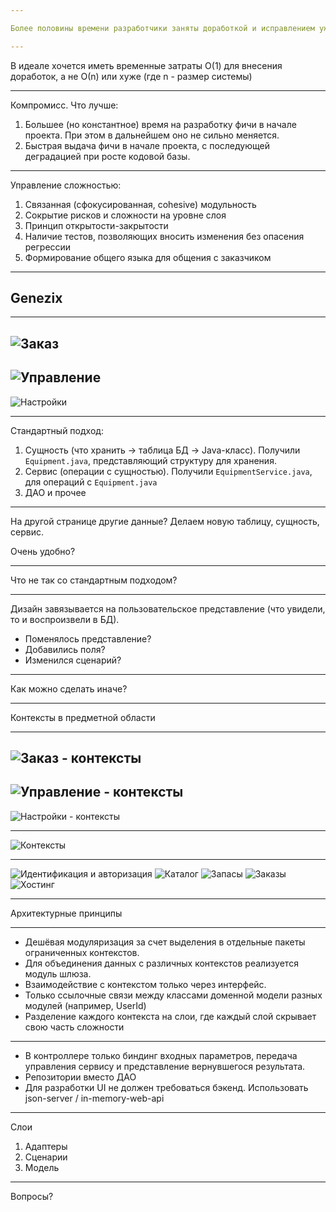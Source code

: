 ```yaml
---

Более половины времени разработчики заняты доработкой и исправлением уже существующего кода

--- 
```


В идеале хочется иметь временные затраты О(1) для внесения доработок, а не О(n) или хуже
(где n - размер системы)

--- 

Компромисс. Что лучше:
1. Большее (но константное) время на разработку фичи в начале проекта. При этом в дальнейшем оно не сильно меняется.
2. Быстрая выдача фичи в начале проекта, с последующей деградацией при росте кодовой базы.

---

Управление сложностью:

1. Связанная (сфокусированная, cohesive) модульность
2. Сокрытие рисков и сложности на уровне слоя
3. Принцип открытости-закрытости
4. Наличие тестов, позволяющих вносить изменения без опасения регрессии
5. Формирование общего языка для общения с заказчиком

--- 

## Genezix

--- 

![Заказ](https://raw.githubusercontent.com/gilinykh/slides/master/genezix/order-page.png)
---
![Управление](https://raw.githubusercontent.com/gilinykh/slides/master/genezix/manage-page.png)
---
![Настройки](https://raw.githubusercontent.com/gilinykh/slides/master/genezix/profile-page.png)

---

Стандартный подход:

1. Сущность (что хранить -> таблица БД -> Java-класс). Получили `Equipment.java`, представляющий структуру для хранения.
2. Сервис (операции с сущностью). Получили `EquipmentService.java`, для операций с `Equipment.java`
3. ДАО и прочее

---

На другой странице другие данные? Делаем новую таблицу, сущность, сервис.

Очень удобно?

---

Что не так со стандартным подходом?

---

Дизайн завязывается на пользовательское представление (что увидели, то и воспроизвели в БД).

* Поменялось представление?
* Добавились поля?
* Изменился сценарий?

---

Как можно сделать иначе?

---

Контексты в предметной области

---

![Заказ - контексты](https://raw.githubusercontent.com/gilinykh/slides/master/genezix/order-page-contexts.png)
---
![Управление - контексты](https://raw.githubusercontent.com/gilinykh/slides/master/genezix/manage-page-contexts.png)
---
![Настройки - контексты](https://raw.githubusercontent.com/gilinykh/slides/master/genezix/profile-page-context.png)

---

![Контексты](https://github.com/gilinykh/slides/raw/master/genezix/components.svg?sanitize=true)

---

![Идентификация и авторизация](https://github.com/gilinykh/slides/raw/master/genezix/auth-classes.svg?sanitize=true)
![Каталог](https://github.com/gilinykh/slides/raw/master/genezix/catalog-classes.svg?sanitize=true)
![Запасы](https://github.com/gilinykh/slides/raw/master/genezix/inventory-classes.svg?sanitize=true)
![Заказы](https://github.com/gilinykh/slides/raw/master/genezix/orders-classes.svg?sanitize=true)
![Хостинг](https://github.com/gilinykh/slides/raw/master/genezix/vms-classes.svg?sanitize=true)

---

Архитектурные принципы

---

- Дешёвая модуляризация за счет выделения в отдельные пакеты ограниченных контекстов.
- Для объединения данных с различных контекстов реализуется модуль шлюза. 
- Взаимодействие с контекстом только через интерфейс.
- Только ссылочные связи между классами доменной модели разных модулей (например, UserId)
- Разделение каждого контекста на слои, где каждый слой скрывает свою часть сложности

---

- В контроллере только биндинг входных параметров, передача управления сервису и представление вернувшегося результата.
- Репозитории вместо ДАО
- Для разработки UI не должен требоваться бэкенд. Использовать json-server / in-memory-web-api

---

Слои

1. Адаптеры
2. Сценарии
3. Модель

---

Вопросы?
